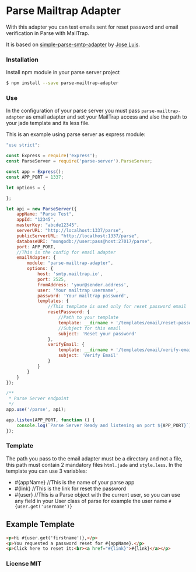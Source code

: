 # Parse Mailtrap Adapter

With this adapter you can test emails sent for reset password and email verification in Parse with MailTrap.

It is based on [simple-parse-smtp-adapter](https://github.com/lcortess/simple-parse-smtp-adapter) by [Jose Luis](https://github.com/lcortess).

### Installation

Install npm module in your parse server project

```sh
$ npm install --save parse-mailtrap-adapter
```

### Use

In the configuration of your parse server you must pass `parse-mailtrap-adapter` as email adapter and set your MailTrap access and also the path to your jade template and its less file.

This is an example using parse server as express module:

```js
"use strict";

const Express = require('express');
const ParseServer = require('parse-server').ParseServer;

const app = Express();
const APP_PORT = 1337;

let options = {

};

let api = new ParseServer({
	appName: "Parse Test",
	appId: "12345",
	masterKey: "abcde12345",
	serverURL: "http://localhost:1337/parse",
	publicServerURL: "http://localhost:1337/parse",
	databaseURI: "mongodb://user:pass@host:27017/parse",
	port: APP_PORT,
	//This is the config for email adapter
	emailAdapter: {
		module: "parse-mailtrap-adapter",
		options: {
			host: 'smtp.mailtrap.io',
			port: 2525,
			fromAddress: 'your@sender.address',
			user: 'Your mailtrap username',
			password: 'Your mailtrap password', 
			templates: {
			    //This template is used only for reset password email
				resetPassword: {
				    //Path to your template
					template: __dirname + '/templates/email/reset-password',
					//Subject for this email
					subject: 'Reset your password'
				},
				verifyEmail: {
				    template: __dirname + '/templates/email/verify-email',
				    subject: 'Verify Email'
				}
			}
		}
	}
});

/**
 * Parse Server endpoint
 */
app.use('/parse', api);

app.listen(APP_PORT, function () {
	console.log(`Parse Server Ready and listening on port ${APP_PORT}`);
});
```

### Template
The path you pass to the email adapter must be a directory and not a file, this path must contain 2 mandatory files `html.jade` and `style.less`. In the template you can use 3 variables:

- #{appName} //This is the name of your parse app
- #{link} //This is the link for reset the password
- #{user} //This is a Parse object with the current user, so you can use any field in your User class of parse for example the user name `#{user.get('username')}`

## Example Template

```html
<p>Hi #{user.get('firstname')},</p>
<p>You requested a password reset for #{appName}.</p>
<p>Click here to reset it:<br><a href="#{link}">#{link}</a></p>
```

### License MIT
